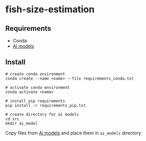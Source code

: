 # fish-size-estimation

## Requirements

- Conda
- [AI models](https://drive.google.com/file/d/1u7MMI2sR5byuy_AFszzCe9qOdlPyTeMM/view?usp=drive_link)
## Install

```shell
# create conda environment
conda create --name <name> --file requirements_conda.txt

# activate conda environment
conda activate <name>

# install pip requirements
pip install -r requirements_pip.txt

# create directory for ai models
cd src
mkdir ai_model
```
Copy files from [Ai models](https://drive.google.com/file/d/1u7MMI2sR5byuy_AFszzCe9qOdlPyTeMM/view?usp=drive_link) and place them in `ai_models` directory

